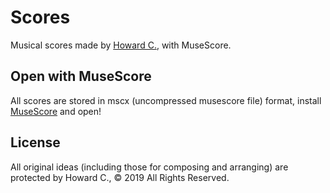 ﻿# Scores

Musical scores made by [Howard C.](https://musescore.com/howard-c), with MuseScore.

## Open with MuseScore

All scores are stored in mscx (uncompressed musescore file) format, install [MuseScore](https://musescore.org/download/) and open!

## License

All original ideas (including those for composing and arranging) are protected by Howard C., © 2019 All Rights Reserved.
